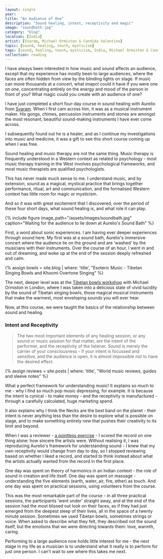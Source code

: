 ```yaml
---
layout: single
year: 
title: "An Audience of One"
description: "Sound healing, intent, receptivity and magic"
image: "soundbath.jpg"
category: "blog"
location: [India]
artist: [Svaram, Michael Ormiston & Candida Valentino]
topic: [sound, healing, touch, mysticism]
tags: [sound, healing, touch, mysticism, India, Michael Ormiston & Candida Valentino, Svaram]
collection: reading
---
```

I have always been interested in how music and sound affects an audience, except that my experience has mostly been to large audiences, where the faces are often hidden from view by the blinding lights on stage. If music can move thousands at a concert, what imapct could it have if you were one on one, concentrating entirely on the energy and mood of the person in front of you? What magic could you create with an audience of one?

I have just completed a short four-day course in sound healing with Aurelio from <a href="http://svaram.org">Svaram</a>. When I first cam across him, it was as a musical instrument maker. His gongs, chimes, percussion instruments and stones are amongst the most resonant, beautiful sound-making instruments I have ever come across.

I subsequently found out he is a healer, and as I continue my investigations into music and medicine, it was a gift to see this short course coming up when I was free.

Sound healing and music therapy are not the same thing. Music therapy is frequently understood in a Western context as related to psychology - most music therapy training in the West involves psychological frameworks, and most music therapists are qualified psychologists.

This has never made much sense to me. I understand music, and by extension, sound as a magical, mystical practice that brings together performance, ritual, art and communication, and the formalised Western context has little room for magic or mysticism.

And so it was with great excitement that I discovered, over the period of these four short days, what sound healing is, and what role it can play.

{% include figure image_path="/assets/images/soundbath.jpg" caption="Waiting for the audience to lie down at Aurelio's Sound Bath" %} 

First, a word about sonic experiences. I am having ever deeper experiences through sound here. My first was at a sound bath, Aurelio's immersive concert where the audience lie on the ground and are 'washed' by the musicians with their instruments. Over the course of an hour, I went in and out of dreaming, and woke up at the end of the session deeply refreshed and calm.

{% assign bowls = site.blog | where: 'title', "Esoteric Music - Tibetan Singing Bowls and Khoomi Overtone Singing" %}

The next, deeper level was at the <a href="{{bowls[0].url}}">Tibetan bowls workshop</a> with Michael Ormiston in London, where I was taken into a delicious state of vivid lucidity by the sound of Tibetan singing bowls, those magical musical instruments that make the warmest, most enveloping sounds you will ever hear. 

Now, at this course, we were taught the basics of the relationship between sound and healing. 

<h3>Intent and Receptivity</h3>

> The two most important elements of any healing session, or any sound or music session for that matter, are the intent of the performer, and the receptivity of the listener. Sound is merely the carrier of your consciousness - if your intent is focussed and sensitive, and the audience is open, it is almost impossible not to have the desired effect. 

{% assign reviews = site.posts | where: 'title', "World music reviews, guides and sleeve notes" %}

What a perfect framework for understanding music! It explains so much to me - why I find so much pop music depressing, for example. It is because the intent is cynical - to make money - and the receptivity is manufactured - through a carefully calculated, huge marketing spend. 

<!-- {% include vimeofull id="118171286" %} -->

It also explains why I think the Necks are the best band on the planet - their intent is never anything less than the desire to explore what is possible on stage, and to make something entirely new that pushes their creativity to its limit and beyond. 

When I was a reviewer - <a href="http://lemez.net/print/2015/10/30/world-music-articles-reviews">a pointless exercise</a> - I scored the record on one thing alone: how sincere the artists were. Without realising it, I was reproducing Aurelio's framework for understanding sound - I knew that my own receptivity would change from day to day, so I stopped reviewing based on whether I liked a record, and started to think instead about what the artists actually wanted from the record in the first place.

One day was spent on theory of harmonics in an Indian context - the role of sound in creation and life itself. One day was spent on massage - understanding the five elements (earth, water, air, fire, ether) as touch. And one day was spent on practical sessions, using volunteers from the course.

This was the most remarkable part of the course - in all three practical sessions, the participants 'went under' straight away, and at the end of the session had the most blissed out look on their faces, as if they had just emerged from the deepest sleep of their lives, all in the space of a twenty minute session. Sometimes we used Tibetan bowls, sometimes strings or voice. When asked to describe what they felt, they described not the sound itself, but the emotions that we were directing towards them: love, warmth, caring.

Performing to a large audience now holds little interest for me - the next stage in my life as a musician is to understand what it really is to perform for just one person. I can't wait to see where this takes me next.

